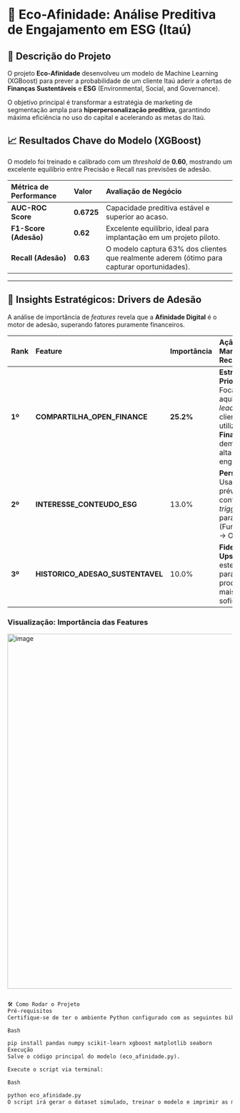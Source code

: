 # 🌿 Eco-Afinidade: Análise Preditiva de Engajamento em ESG (Itaú)

## 🎯 Descrição do Projeto

O projeto **Eco-Afinidade** desenvolveu um modelo de Machine Learning (XGBoost) para prever a probabilidade de um cliente Itaú aderir a ofertas de **Finanças Sustentáveis** e **ESG** (Environmental, Social, and Governance).

O objetivo principal é transformar a estratégia de marketing de segmentação ampla para **hiperpersonalização preditiva**, garantindo máxima eficiência no uso do capital e acelerando as metas do Itaú.

## 📈 Resultados Chave do Modelo (XGBoost)

O modelo foi treinado e calibrado com um *threshold* de **0.60**, mostrando um excelente equilíbrio entre Precisão e Recall nas previsões de adesão.

| Métrica de Performance | Valor | Avaliação de Negócio |
| :--- | :--- | :--- |
| **AUC-ROC Score** | **0.6725** | Capacidade preditiva estável e superior ao acaso. |
| **F1-Score (Adesão)** | **0.62** | Excelente equilíbrio, ideal para implantação em um projeto piloto. |
| **Recall (Adesão)** | **0.63** | O modelo captura 63% dos clientes que realmente aderem (ótimo para capturar oportunidades). |

---

## 🌟 Insights Estratégicos: Drivers de Adesão

A análise de importância de *features* revela que a **Afinidade Digital** é o motor de adesão, superando fatores puramente financeiros.

| Rank | Feature | Importância | Ação de Marketing Recomendada |
| :--- | :--- | :--- | :--- |
| **1º** | **COMPARTILHA_OPEN_FINANCE** | **25.2%** | **Estratégia Prioritária:** Focar a aquisição de *leads* ESG em clientes que utilizam o **Open Finance**, pois demonstram alta confiança e engajamento. |
| **2º** | **INTERESSE_CONTEUDO_ESG** | 13.0% | **Personalização:** Usar o consumo prévio de conteúdo como *trigger* imediato para a oferta (Funil: Conteúdo $\rightarrow$ Oferta). |
| **3º** | **HISTORICO_ADESAO_SUSTENTAVEL** | 10.0% | **Fidelidade e Upsell:** Priorizar estes clientes para ofertas de produtos ESG mais sofisticados. |

### Visualização: Importância das Features

<img width="1440" height="795" alt="image" src="https://github.com/user-attachments/assets/c51f49d8-0986-45da-bd49-3fca0565e444" />


```markdown

🛠️ Como Rodar o Projeto
Pré-requisitos
Certifique-se de ter o ambiente Python configurado com as seguintes bibliotecas:

Bash

pip install pandas numpy scikit-learn xgboost matplotlib seaborn
Execução
Salve o código principal do modelo (eco_afinidade.py).

Execute o script via terminal:

Bash

python eco_afinidade.py
O script irá gerar o dataset simulado, treinar o modelo e imprimir as métricas finais.
